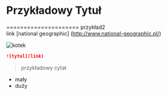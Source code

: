 # Przykładowy Tytuł
=====================
przykład2  
link [national geographic] (http://www.national-geographic.pl/)


![kotek](http://i.pinger.pl/pgr154/29b3ef1f0010d1594a525f72/2741891177415332574.jpg)

```markdown
![tytul](link)
```
>przykładowy cytat

* mały
* duźy
